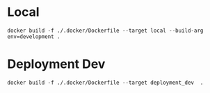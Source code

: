 # Local
`docker build -f ./.docker/Dockerfile --target local --build-arg env=development .`

# Deployment Dev
`docker build -f ./.docker/Dockerfile --target deployment_dev  .`
